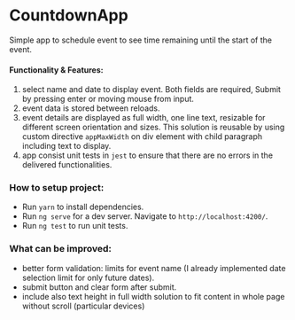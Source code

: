 # CountdownApp

Simple app to schedule event to see time remaining until the start of the event.

#### Functionality & Features:
1. select name and date to display event. Both fields are required, Submit by pressing enter or moving mouse from input.
2. event data is stored between reloads.
3. event details are displayed as full width, one line text, resizable for different screen orientation and sizes. This solution is reusable by using custom directive `appMaxWidth` on div element with child paragraph including text to display.
4. app consist unit tests in `jest` to ensure that there are no errors in the delivered functionalities. 
### How to setup project:

- Run `yarn` to install dependencies.
- Run `ng serve` for a dev server. Navigate to `http://localhost:4200/`.
- Run `ng test` to run unit tests.

### What can be improved:
- better form validation: limits for event name (I already implemented date selection limit for only future dates).
- submit button and clear form after submit.
- include also text height in full width solution to fit content in whole page without scroll (particular devices)


